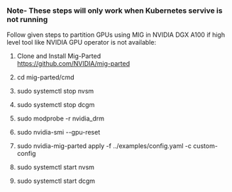 ### Note- These steps will only work when Kubernetes servive is not running


Follow given steps to partition GPUs using MIG in NVIDIA DGX A100 if high level tool like NVIDIA GPU operator is not available:


1. Clone and Install Mig-Parted <br>https://github.com/NVIDIA/mig-parted


2. cd mig-parted/cmd


3. sudo systemctl stop nvsm


4. sudo systemctl stop dcgm


5. sudo modprobe -r nvidia_drm


6. sudo nvidia-smi --gpu-reset


7. sudo nvidia-mig-parted apply -f ../examples/config.yaml -c custom-config


8. sudo systemctl start nvsm


9. sudo systemctl start dcgm



